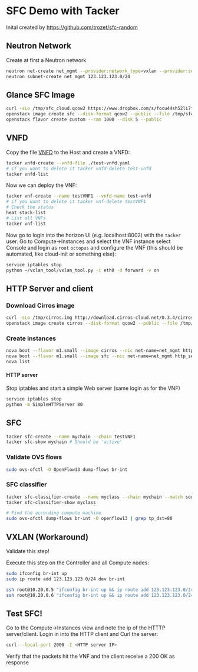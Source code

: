 # SFC Demo with Tacker

Inital created by <https://github.com/trozet/sfc-random>

## Neutron Network

Create at first a Neutron network

```bash
neutron net-create net_mgmt --provider:network_type=vxlan --provider:segmentation_id 1005
neutron subnet-create net_mgmt 123.123.123.0/24
```

## Glance SFC Image

```bash
curl -sLo /tmp/sfc_cloud.qcow2 https://www.dropbox.com/s/focu44sh52li7fz/sfc_cloud.qcow2 # Need create own
openstack image create sfc --disk-format qcow2 --public --file /tmp/sfc_cloud.qcow2
openstack flavor create custom --ram 1000 --disk 5 --public
```

## VNFD

Copy the file [VNFD](../sfc-files/test-vnfd.yaml) to the Host and create a VNFD:

```bash
tacker vnfd-create --vnfd-file ./test-vnfd.yaml
# if you want to delete it tacker vnfd-delete test-vnfd
tacker vnfd-list
```

Now we can deploy the VNF:

```bash
tacker vnf-create --name testVNF1 --vnfd-name test-vnfd
# if you want to delete it tacker vnf-delete testVNF1
# Check the status
heat stack-list
# List all VNFs
tacker vnf-list
```

Now go to login into the horizon UI (e.g. localhost:8002) with the `tacker` user. Go to Compute->Instances and select the VNF instance select Console and login as `root` `octopus` and configure the VNF (this should be automated, like cloud-init or something else):

```bash
service iptables stop
python ~/vxlan_tool/vxlan_tool.py -i eth0 -d forward -v on
```

## HTTP Server and client

### Download Cirros image

```bash
curl -sLo /tmp/cirros.img http://download.cirros-cloud.net/0.3.4/cirros-0.3.4-x86_64-disk.img
openstack image create cirros --disk-format qcow2 --public --file /tmp/cirros.img
```

### Create instances

```bash
nova boot --flavor m1.small --image cirros --nic net-name=net_mgmt http_client
nova boot --flavor m1.small --image sfc --nic net-name=net_mgmt http_server
nova list
```

#### HTTP server

Stop iptables and start a simple Web server (same login as for the VNF)

```bash
service iptables stop
python -m SimpleHTTPServer 80
```

## SFC

```bash
tacker sfc-create --name mychain --chain testVNF1
tacker sfc-show mychain # Should be 'active'
```

### Validate OVS flows

```bash
sudo ovs-ofctl -O OpenFlow13 dump-flows br-int
```

### SFC classifier

```bash
tacker sfc-classifier-create --name myclass --chain mychain --match source_port=2000,dest_port=80,protocol=6
tacker sfc-classifier-show myclass

# Find the according compute machine
sudo ovs-ofctl dump-flows br-int -O openflow13 | grep tp_dst=80
```

## VXLAN (Workaround)

Validate this step!

Execute this step on the Controller and all Compute nodes:

```bash
sudo ifconfig br-int up
sudo ip route add 123.123.123.0/24 dev br-int

ssh root@10.20.0.5 "ifconfig br-int up && ip route add 123.123.123.0/24 dev br-int"
ssh root@10.20.0.6 "ifconfig br-int up && ip route add 123.123.123.0/24 dev br-int"
```

## Test SFC!

Go to the Compute->Instances view and note the ip of the HTTTP server/client. Login in into the HTTP client and Curl the server:

```bash
curl --local-port 2000 -I <HTTP server IP>
```

Verify that the packets hit the VNF and the client receive a 200 OK as response
